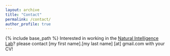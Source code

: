 ```yaml
---
layout: archive
title: "Contact"
permalink: /contact/
author_profile: true
---
```


{% include base_path %}
Interested in working in the [Natural Intelligence Lab](https://natural-intelligence-lab.github.io/)?
please contact [my first name].[my last name] [at] gmail.com with your CV!
